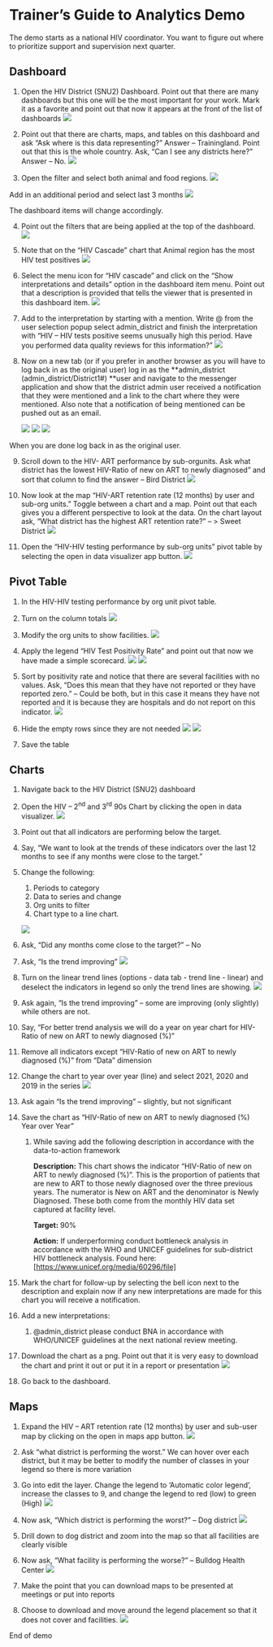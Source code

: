 # Trainer’s Guide to Analytics Demo

The demo starts as a national HIV coordinator. You want to figure out where to prioritize support and supervision next quarter. 

## **Dashboard**

1. Open the HIV District (SNU2) Dashboard. Point out that there are many dashboards but this one will be the most important for your work. Mark it as a favorite and point out that now it appears at the front of the list of dashboards
![](Images/analyticsdemo/image16.png) 

2. Point out that there are charts, maps, and tables on this dashboard and ask “Ask where is this data representing?” Answer – Trainingland. 
Point out that this is the whole country. Ask, “Can I see any districts here?” 
Answer – No. 
![](Images/analyticsdemo/image26.png) 

3. Open the filter and select both animal and food regions.
![](Images/analyticsdemo/image30.png) 

Add in an additional period and select last 3 months 
![](Images/analyticsdemo/image4.png) 
    
The dashboard items will change accordingly. 

4. Point out the filters that are being applied at the top of the dashboard.
![](Images/analyticsdemo/image1.png)  

5. Note that on the “HIV Cascade” chart that Animal region has the most HIV test positives
![](Images/analyticsdemo/image25.png)  


6. Select the menu icon for “HIV cascade” and click on the “Show interpretations and details” option in the dashboard item menu. Point out that a description is provided that tells the viewer that is presented in this dashboard item. 
![](Images/analyticsdemo/image31.png) 

7. Add to the interpretation by starting with a mention. Write @ from the user selection popup select admin_district and finish the interpretation with “HIV – HIV tests positive seems unusually high this period. Have you performed data quality reviews for this information?”
![](Images/analyticsdemo/image17.png) 

8. Now on a new tab (or if you prefer in another browser as you will have to log back in as the original user) log in as the **admin_district (admin_district/District1#) **user and navigate to the messenger application and show that the district admin user received a notification that they were mentioned and a link to the chart where they were mentioned. Also note that a notification of being mentioned can be pushed out as an email.

   ![](Images/analyticsdemo/image32.png) 
![](Images/analyticsdemo/image9.png) 
![](Images/analyticsdemo/image23.png) 

When you are done log back in as the original user.

9. Scroll down to the HIV- ART performance by sub-orgunits. Ask what district has the lowest HIV-Ratio of new on ART to newly diagnosed” and sort that column to find the answer – Bird District
![](Images/analyticsdemo/image20.png)    

10. Now look at the map “HIV-ART retention rate (12 months) by user and sub-org units.” Toggle between a chart and a map. Point out that each gives you a different perspective to look at the data. On the chart layout ask, “What district has the highest ART retention rate?” – > Sweet District
![](Images/analyticsdemo/image5.png) 

11.  Open the “HIV-HIV testing performance by sub-org units” pivot table by selecting the open in data visualizer app button. 
![](Images/analyticsdemo/image3.png) 

## **Pivot Table**

1. In the HIV-HIV testing performance by org unit pivot table. 
2. Turn on the column totals 
![](Images/analyticsdemo/image15.png) 

3. Modify the org units to show facilities.
![](Images/analyticsdemo/image11.png) 

4. Apply the legend “HIV Test Positivity Rate” and point out that now we have made a simple scorecard.
![](Images/analyticsdemo/image19.png) 
![](Images/analyticsdemo/image24.png) 

5. Sort by positivity rate and notice that there are several facilities with no values. Ask, “Does this mean that they have not reported or they have reported zero.” – Could be both, but in this case it means they have not reported and it is because they are hospitals and do not report on this indicator.
![](Images/analyticsdemo/image29.png) 

6. Hide the empty rows since they are not needed
![](Images/analyticsdemo/image14.png) 
![](Images/analyticsdemo/image18.png) 

7. Save the table 

## **Charts**

1. Navigate back to the HIV District (SNU2) dashboard 
2. Open the HIV – 2<sup>nd</sup> and 3<sup>rd</sup> 90s Chart by clicking the open in data visualizer.
![](Images/analyticsdemo/image9.png)  


3. Point out that all indicators are performing below the target.
 
4. Say, “We want to look at the trends of these indicators over the last 12 months to see if any months were close to the target.”

5. Change the following:
    1. Periods to category 
    2. Data to series and change
    3. Org units to filter
    4. Chart type to a line chart.

    
   ![](Images/analyticsdemo/image21.png) 

6. Ask, “Did any months come close to the target?” – No
7. Ask, “Is the trend improving”
![](Images/analyticsdemo/image13.png)    

8. Turn on the linear trend lines (options - data tab - trend line - linear) and deselect the indicators in legend so only the trend lines are showing. 
![](Images/analyticsdemo/image22.png)    

9. Ask again, “Is the trend improving” – some are improving (only slightly) while others are not. 
10. Say, “For better trend analysis we will do a year on year chart for HIV-Ratio of new on ART to newly diagnosed (%)”
11. Remove all indicators except “HIV-Ratio of new on ART to newly diagnosed (%)” from “Data” dimension
12. Change the chart to year over year (line) and select 2021, 2020 and 2019 in the series 
![](Images/analyticsdemo/image27.png)   

13. Ask again “Is the trend improving” – slightly, but not significant 
14.  Save the chart as “HIV-Ratio of new on ART to newly diagnosed (%) Year over Year”
     1. While saving add the following description in accordance with the data-to-action framework

        **Description:** This chart shows the indicator “HIV-Ratio of new on ART to newly diagnosed (%)”. This is the proportion of patients that are new to ART to those newly diagnosed over the three previous years. The numerator is New on ART and the denominator is Newly Diagnosed. These both come from the monthly HIV data set captured at facility level. 

        **Target:** 90%

        **Action:** If underperforming conduct bottleneck analysis in accordance with the WHO and UNICEF guidelines for sub-district HIV bottleneck analysis. Found here: [https://www.unicef.org/media/60296/file] 

15. Mark the chart for follow-up by selecting the bell icon next to the description and explain now if any new interpretations are made for this chart you will receive a notification. 
16. Add a new interpretations: 
    1. @admin_district please conduct BNA in accordance with WHO/UNICEF guidelines at the next national review meeting.
17. Download the chart as a png. Point out that it is very easy to download the chart and print it out or put it in a report or presentation
![](Images/analyticsdemo/image7.png) 
    
18.  Go back to the dashboard. 


## **Maps**

1. Expand the HIV – ART retention rate (12 months) by user and sub-user map by clicking on the open in maps app button. 
![](Images/analyticsdemo/image10.png)   

2. Ask “what district is performing the worst.” We can hover over each district, but it may be better to modify the number of classes in your legend so there is more variation
3. Go into edit the layer. Change the legend to ‘Automatic color legend’, increase the classes to 9, and change the legend to red (low) to green (High)
![](Images/analyticsdemo/image28.png) 

4. Now ask, “Which district is performing the worst?” – Dog district 
![](Images/analyticsdemo/image8.png) 

5. Drill down to dog district and zoom into the map so that all facilities are clearly visible 
6. Now ask, “What facility is performing the worse?” – Bulldog Health Center
![](Images/analyticsdemo/image6.png) 

7. Make the point that you can download maps to be presented at meetings or put into reports
8. Choose to download and move around the legend placement so that it does not cover and facilities. 
![](Images/analyticsdemo/image12.png) 



End of demo
